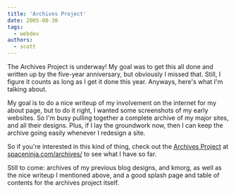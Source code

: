 ```yaml
---
title: 'Archives Project'
date: 2005-08-30
tags:
  - webdev
authors:
  - scott
---
```


The Archives Project is underway! My goal was to get this all done and written up by the five-year anniversary, but obviously I missed that. Still, I figure it counts as long as I get it done this year. Anyways, here's what I'm talking about.

My goal is to do a nice writeup of my involvement on the internet for my about page, but to do it right, I wanted some screenshots of my early websites. So I'm busy pulling together a complete archive of my major sites, and all their designs. Plus, if I lay the groundwork now, then I can keep the archive going easily whenever I redesign a site.

So if you're interested in this kind of thing, check out the [Archives Project](/site-archives/) at [spaceninja.com/archives/](/site-archives/) to see what I have so far.

Still to come: archives of my previous blog designs, and kmorg, as well as the nice writeup I mentioned above, and a good splash page and table of contents for the archives project itself.
